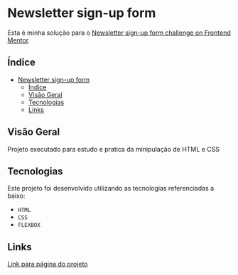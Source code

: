 # Newsletter sign-up form

Esta é minha solução para o [Newsletter sign-up form challenge on Frontend Mentor](https://www.frontendmentor.io/challenges/newsletter-signup-form-with-success-message-3FC1AZbNrv).
## Índice

- [Newsletter sign-up form](#newsletter-sign-up-form)
  - [Índice](#índice)
  - [Visão Geral](#visão-geral)
  - [Tecnologias](#tecnologias)
  - [Links](#links)
    
 
## Visão Geral
Projeto executado para estudo e pratica da minipulação de HTML e CSS



## Tecnologias
Este projeto foi desenvolvido utilizando as tecnologias referenciadas a baixo:
- ``HTML`` 
- ``CSS ``
- ``FLEXBOX``


## Links
[Link para página do projeto](https://renannevesc94.github.io/frontend-mentor/)